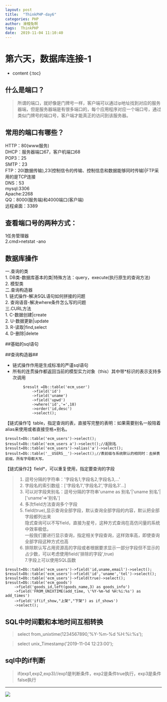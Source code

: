 ```yaml
---
layout: post
title:  "ThinkPHP-day6"
categories: PHP
author: 滑稽兔啊
tags:  ThinkPHP
date:  2019-11-04 11:10:40
---
```


# 第六天，数据库连接-1









* content
{:toc}
## 什么是端口？

> 所谓的端口，就好像是门牌号一样，客户端可以通过ip地址找到对应的服务器端，但是服务器端是有很多端口的，每个应用程序对应一个端口号，通过类似门牌号的端口号，客户端才能真正的访问到该服务器。 



## 常用的端口有哪些？

HTTP：80(www服务)<br>
DHCP：服务器端口67，客户机端口68<br>
POP3：25<br>
SMTP：23<br>
FTP：20(数据传输),23(控制信令的传输、控制信息和数据能够同时传输)|FTP采用的是TCP连接<br>
DNS：53<br>
mysql:3306<br>
Apache:2268<br>
QQ：8000(服务端)和4000端口(客户端)<br>
远程桌面：3389<br>

## 查看端口号的两种方式：

1任务管理器<br>
2.cmd>netstat -ano



## 数据库操作
一.查询的类<br>
	1. DB类-数据库基本的类|特殊方法：query，execute(执行原生的查询方法) <br>
	2. 模型类 <br>
二.查询构造器 <br>
	1. 链式操作-解决SQL语句如何拼接的问题 <br>
	2. 查询语音-解决where条件怎么写的问题 <br>
三.CURL方法 <br>
	1. C-数据创建|create <br>
	2. U-数据更新|update <br>
	3. R-读取|find,select <br>
	4. D-删除|delete <br>

##基础的sql语句



##查询构造器##

- 链式操作作用是生成标准的严谨sql语句
- 所有的连贯操作都返回当前的模型实力对象（this）其中带*标识的表示支持多次调用

```php+HTML
        $result =Db::table('ecm_user')
            ->field('id')
            ->field('uname')
            ->field('upwd')
            ->where('id','=',18)
            ->order('id,desc')
            ->select();
```

【链式操作1】table，指定查询的表，直接写完整的表明：如果需要别名一般陪着alias来使用或者直接空格+别名。

```php+HTML
$result=Db::table('ecm_users')->select();
$result=Db::table('ecm_users a')->select();//起别名
$result=Db::table('ecm_users')->alias('a')->select();
$result=Db::table('__USERS__')->select();//表前缀与系统默认的相同时：去掉表前缀，所有字母都大写。
```



【链式操作2】field*，可以重复使用，指定要查询的字段

>	1. 逗号分隔的字符串：'字段名1,字段名2,字段名3,...'<br>
>	2. 字段名的索引数组：['字段名1','字段名2','字段名3'...]<br>
>	3. 可以对字段夹别名：逗号分隔的字符串'uname as 别名'|'uname 别名'|['uname'=>'别名']<br>
>	4. 多次field方法查询多个字段<br>
>	5. field(true),显示查询全部字段，默认查询全部字段的内容，默认把全部字段都列出来<br>
>	    隐式查询可以不写field，直接为星号，这种方式查询在高仿问量的系统中效率极低，<br>
>	    一般我们要进行显示查询，指定相关字段查询，这样效率高，即使查询全部字段这种方式也高<br>
>	6. 排除默认写占用资源高的字段或者根据要求显示一部分字段但不显示的占少数，可以考虑使用field('排除的字段',true)<br>
>	7.字段上可以使用SQL函数<br>

```php+HTML
$result=Db::table('ecm_users')->field('id,uname,email')->select();
$result=Db::table('ecm_users')->field('id','uname','tel')->select();
$result=Db::table('ecm_users')->field(true)->select();
$result=Db::table('ecm_goods')
	->field('goods_id,left(goods_name,3) as goods_info')
	->field('FROM_UNIXTIME(add_time, \'%Y-%m-%d %H:%i:%s') as add_times')
	->field('if(if_show,"上架","下架") as if_shows')
	->select();
```



## SQL中时间戳和本地时间互相转换

> select from_unixtime(1234567890,'%Y-%m-%d %H:%i:%s');

> select unix_Timestamp('2019-11-04 12:23:00');



## sql中的if判断

> if(exp1,exp2,exp3)//exp1是判断条件，exp2是条件true执行，exp3是条件false执行







-----

![](https://f.sinaimg.cn/tech/transform/98/w640h258/20191104/13f8-ihuuxuu5583284.gif)